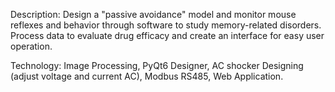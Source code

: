 Description: Design a "passive avoidance" model and monitor mouse reflexes and behavior through software to study memory-related disorders. Process data to evaluate drug efficacy and create an interface for easy user operation. 

Technology: Image Processing, PyQt6 Designer, AC shocker Designing (adjust voltage and current AC), Modbus RS485, Web Application.
